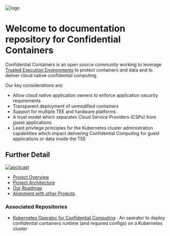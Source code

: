 ![logo](./images/coco_logo.png)

# Welcome to documentation repository for Confidential Containers 

Confidential Containers is an open source community working to leverage 
[Trusted Execution Environments](https://en.wikipedia.org/wiki/Trusted_execution_environment) 
to protect containers and data and to deliver cloud native 
confidential computing.

Our key considerations are:
- Allow cloud native application owners to enforce application security requirements
- Transparent deployment of unmodified containers
- Support for multiple TEE and hardware platforms
- A trust model which separates Cloud Service Providers (CSPs) from guest applications
- Least privilege principles for the Kubernetes cluster administration capabilities which impact 
delivering Confidential Computing for guest applications or data inside the TEE

## Further Detail

[![asciicast](https://asciinema.org/a/eGHhZdQY3uYnDalFAfuB7VYqF.svg)](https://asciinema.org/a/eGHhZdQY3uYnDalFAfuB7VYqF)

- [Project Overview](./overview.md)
- [Project Architecture](./architecture.md)
- [Our Roadmap](./roadmap.md)
- [Alignment with other Projects](alignment.md)


### Associated Repositories
- [Kubernetes Operator for Confidential Computing](https://github.com/confidential-containers/confidential-containers-operator)
: An operator to deploy confidential containers runtime (and required configs) on a Kubernetes cluster
